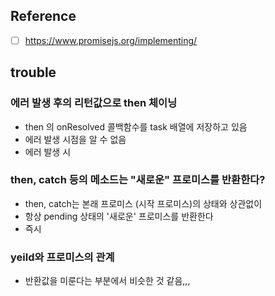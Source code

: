 ## Reference

- [ ] https://www.promisejs.org/implementing/

## trouble

### 에러 발생 후의 리턴값으로 then 체이닝

- then 의 onResolved 콜백함수를 task 배열에 저장하고 있음
- 에러 발생 시점을 알 수 없음
- 에러 발생 시

### then, catch 등의 메소드는 "새로운" 프로미스를 반환한다?

- then, catch는 본래 프로미스 (시작 프로미스)의 상태와 상관없이
- 항상 pending 상태의 '새로운' 프로미스를 반환한다
- 즉시

### yeild와 프로미스의 관계

- 반환값을 미룬다는 부분에서 비슷한 것 같음,,,
